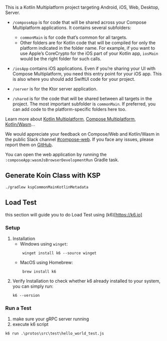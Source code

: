 This is a Kotlin Multiplatform project targeting Android, iOS, Web, Desktop, Server.

* `/composeApp` is for code that will be shared across your Compose Multiplatform applications.
  It contains several subfolders:
  - `commonMain` is for code that’s common for all targets.
  - Other folders are for Kotlin code that will be compiled for only the platform indicated in the folder name.
    For example, if you want to use Apple’s CoreCrypto for the iOS part of your Kotlin app,
    `iosMain` would be the right folder for such calls.

* `/iosApp` contains iOS applications. Even if you’re sharing your UI with Compose Multiplatform, 
  you need this entry point for your iOS app. This is also where you should add SwiftUI code for your project.

* `/server` is for the Ktor server application.

* `/shared` is for the code that will be shared between all targets in the project.
  The most important subfolder is `commonMain`. If preferred, you can add code to the platform-specific folders here too.


Learn more about [Kotlin Multiplatform](https://www.jetbrains.com/help/kotlin-multiplatform-dev/get-started.html),
[Compose Multiplatform](https://github.com/JetBrains/compose-multiplatform/#compose-multiplatform),
[Kotlin/Wasm](https://kotl.in/wasm/)…

We would appreciate your feedback on Compose/Web and Kotlin/Wasm in the public Slack channel [#compose-web](https://slack-chats.kotlinlang.org/c/compose-web).
If you face any issues, please report them on [GitHub](https://github.com/JetBrains/compose-multiplatform/issues).

You can open the web application by running the `:composeApp:wasmJsBrowserDevelopmentRun` Gradle task.

## Generate Koin Class with KSP
`./gradlew kspCommonMainKotlinMetadata`

## Load Test
this section will guide you to do Load Test using (k6)[https://k6.io]

### Setup
1. Installation
   - Windows using `winget`:
     ```shell
      winget install k6 --source winget
     ```
   - MacOS using Homebrew:
     ```shell
      brew install k6
     ```
2. Verify Installation
   to check whether k6 already installed to your system, you can simply run:
    ```shell
    k6 --version
    ```
### Run a Test
1. make sure your gRPC server running
2. execute k6 script
```shell
k6 run .\protos\src\test\hello_world_test.js
```